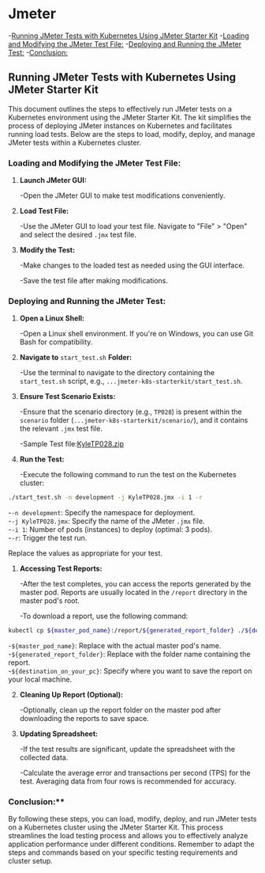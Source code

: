 <!-- SPDX-License-Identifier: Apache-2.0 -->

# Jmeter

-[Running JMeter Tests with Kubernetes Using JMeter Starter Kit](#running-jmeter-tests-with-kubernetes-using-jmeter-starter-kit)
-[Loading and Modifying the JMeter Test File:](#loading-and-modifying-the-jmeter-test-file)
-[Deploying and Running the JMeter Test:](#deploying-and-running-the-jmeter-test)
-[Conclusion:](#conclusion)

## Running JMeter Tests with Kubernetes Using JMeter Starter Kit

This document outlines the steps to effectively run JMeter tests on a Kubernetes environment using the JMeter Starter Kit. The kit simplifies the process of deploying JMeter instances on Kubernetes and facilitates running load tests. Below are the steps to load, modify, deploy, and manage JMeter tests within a Kubernetes cluster.

### Loading and Modifying the JMeter Test File:

1. **Launch JMeter GUI:**

    -Open the JMeter GUI to make test modifications conveniently.

2. **Load Test File:**

    -Use the JMeter GUI to load your test file. Navigate to "File" > "Open" and select the desired `.jmx` test file.

3. **Modify the Test:**

    -Make changes to the loaded test as needed using the GUI interface.

    -Save the test file after making modifications.

### Deploying and Running the JMeter Test:

1. **Open a Linux Shell:**

    -Open a Linux shell environment. If you're on Windows, you can use Git Bash for compatibility.

2. **Navigate to** `start_test.sh` **Folder:**

    -Use the terminal to navigate to the directory containing the `start_test.sh` script, e.g., `...jmeter-k8s-starterkit/start_test.sh`.

3. **Ensure Test Scenario Exists:**

    -Ensure that the scenario directory (e.g., `TP028`) is present within the `scenario` folder (`...jmeter-k8s-starterkit/scenario/`), and it contains the relevant `.jmx` test file.

    -Sample Test file:[KyleTP028.zip](/images/KyleTP028.zip)

4. **Run the Test:**

    -Execute the following command to run the test on the Kubernetes cluster:

```bash
./start_test.sh -n development -j KyleTP028.jmx -i 1 -r
```

-`-n development`: Specify the namespace for deployment.  
-`-j KyleTP028.jmx`: Specify the name of the JMeter `.jmx` file.  
-`-i 1`: Number of pods (instances) to deploy (optimal: 3 pods).  
-`-r`: Trigger the test run.  

Replace the values as appropriate for your test.

1. **Accessing Test Reports:**

    -After the test completes, you can access the reports generated by the master pod. Reports are usually located in the `/report` directory in the master pod's root.

    -To download a report, use the following command:

```bash
kubectl cp ${master_pod_name}:/report/${generated_report_folder} ./${destination_on_your_pc} -c jmmaster
```

-`${master_pod_name}`: Replace with the actual master pod's name.  
-`${generated_report_folder}`: Replace with the folder name containing the report.  
-`${destination_on_your_pc}`: Specify where you want to save the report on your local machine.

2. **Cleaning Up Report (Optional):**

    -Optionally, clean up the report folder on the master pod after downloading the reports to save space.

3. **Updating Spreadsheet:**

    -If the test results are significant, update the spreadsheet with the collected data.

    -Calculate the average error and transactions per second (TPS) for the test. Averaging data from four rows is recommended for accuracy.

### Conclusion:**

By following these steps, you can load, modify, deploy, and run JMeter tests on a Kubernetes cluster using the JMeter Starter Kit. This process streamlines the load testing process and allows you to effectively analyze application performance under different conditions. Remember to adapt the steps and commands based on your specific testing requirements and cluster setup.
